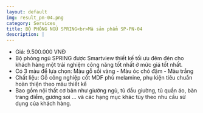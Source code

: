 ```yaml
---
layout: default
img: result_pn-04.png
category: Services
title: BỘ PHÒNG NGỦ SPRING<br>Mã sản phẩm SP-PN-04
description: |
---
```


- Giá: 9.500.000 VNĐ
- Bộ phòng ngủ SPRING được Smartview thiết kế tối ưu đêm đén cho khách hàng một trải nghiệm công năng tốt nhất ở mức giá tốt nhất.
- Có 3 màu để lựa chọn: Màu gỗ sồi vàng - Màu óc chó đậm - Màu trắng
- Chất liệu: Gỗ công nghiệp cốt MDF phủ melamine, phụ kiện tiêu chuẩn hoàn thiện theo màu thiết kế
- Bao gồm nội thất cơ bản như giường ngủ, tủ đầu giường, tủ quần áo, bàn trang điểm, gương soi ... và các hạng mục khác tùy theo nhu cầu sử dụng của khách hàng.